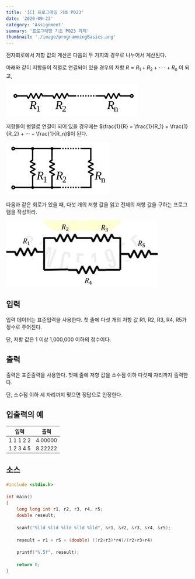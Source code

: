 ```yaml
---
title: '[C] 프로그래밍 기초 P023'
date: '2020-09-23'
category: 'Assignment'
summary: '프로그래밍 기초 P023 과제'
thumbnail: './image/programmingBasics.png'
---
```

전자회로에서 저항 값의 계산은 다음의 두 가지의 경우로 나누어서 계산된다.

아래와 같이 저항들이 직렬로 연결되어 있을 경우의 저항 $R = R_1 + R_2 + ··· + R_n$ 이 되고,

![Problem](./image/pba/p023-1.jpg)

저항들이 병렬로 연결이 되어 있을 경우에는 $\frac{1}{R} = \frac{1}{R_1} + \frac{1}{R_2} + ··· + \frac{1}{R_n}$이 된다.

![Problem](./image/pba/p023-2.jpg)

다음과 같은 회로가 있을 때, 다섯 개의 저항 값을 읽고 전체의 저항 값을 구하는 프로그램을 작성하라.

![Problem](./image/pba/p023-3.jpg)

## 입력
입력 데이터는 표준입력을 사용한다. 첫 줄에 다섯 개의 저항 값 R1, R2, R3, R4, R5가 정수로 주어진다.

단, 저항 값은 1 이상 1,000,000 이하의 정수이다.


## 출력
출력은 표준출력을 사용한다. 첫째 줄에 저항 값을 소수점 이하 다섯째 자리까지 출력한다. 

단, 소수점 이하 세 자리까지 맞으면 정답으로 인정한다.

## 입출력의 예

|입력|출력|
|---|---|
|1 1 1 2 2|4.00000|
|1 2 3 4 5|8.22222|

## 소스

```c
#include <stdio.h>

int main()
{
	long long int r1, r2, r3, r4, r5;
	double reseult;
	
	scanf("%lld %lld %lld %lld %lld", &r1, &r2, &r3, &r4, &r5);
	
	reseult = r1 + r5 + (double) ((r2+r3)*r4)/(r2+r3+r4)
	
	printf("%.5f", reseult);

	return 0;
}
```